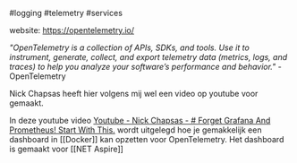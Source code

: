 #logging #telemetry #services 

website: https://opentelemetry.io/

*"OpenTelemetry is a collection of APIs, SDKs, and tools. Use it to instrument, generate, collect, and export telemetry data (metrics, logs, and traces) to help you analyze your software’s performance and behavior."* - OpenTelemetry

Nick Chapsas heeft hier volgens mij wel een video op youtube voor gemaakt.

In deze youtube video [Youtube - Nick Chapsas - # Forget Grafana And Prometheus! Start With This.](https://www.youtube.com/watch?v=617oVraGY_M) wordt uitgelegd hoe je gemakkelijk een dashboard in [[Docker]] kan opzetten voor OpenTelemetry. 
Het dashboard is gemaakt voor [[NET Aspire]]

